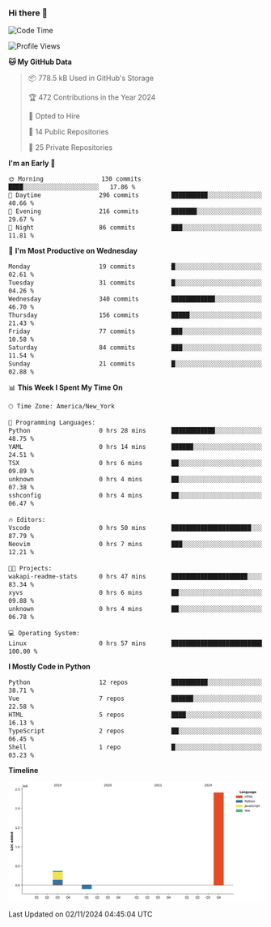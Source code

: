 ### Hi there 👋

<!--
**xyvs/xyvs** is a ✨ _special_ ✨ repository because its `README.md` (this file) appears on your GitHub profile.

Here are some ideas to get you started:

- 🔭 I’m currently working on ...
- 🌱 I’m currently learning ...
- 👯 I’m looking to collaborate on ...
- 🤔 I’m looking for help with ...
- 💬 Ask me about ...
- 📫 How to reach me: ...
- 😄 Pronouns: ...
- ⚡ Fun fact: ...
-->

<!--START_SECTION:waka-->
![Code Time](http://img.shields.io/badge/Code%20Time-0%20hrs%2057%20mins-blue)

![Profile Views](http://img.shields.io/badge/Profile%20Views-0-blue)

**🐱 My GitHub Data** 

> 📦 778.5 kB Used in GitHub's Storage 
 > 
> 🏆 472 Contributions in the Year 2024
 > 
> 💼 Opted to Hire
 > 
> 📜 14 Public Repositories 
 > 
> 🔑 25 Private Repositories 
 > 
**I'm an Early 🐤** 

```text
🌞 Morning                130 commits         ████░░░░░░░░░░░░░░░░░░░░░   17.86 % 
🌆 Daytime                296 commits         ██████████░░░░░░░░░░░░░░░   40.66 % 
🌃 Evening                216 commits         ███████░░░░░░░░░░░░░░░░░░   29.67 % 
🌙 Night                  86 commits          ███░░░░░░░░░░░░░░░░░░░░░░   11.81 % 
```
📅 **I'm Most Productive on Wednesday** 

```text
Monday                   19 commits          █░░░░░░░░░░░░░░░░░░░░░░░░   02.61 % 
Tuesday                  31 commits          █░░░░░░░░░░░░░░░░░░░░░░░░   04.26 % 
Wednesday                340 commits         ████████████░░░░░░░░░░░░░   46.70 % 
Thursday                 156 commits         █████░░░░░░░░░░░░░░░░░░░░   21.43 % 
Friday                   77 commits          ███░░░░░░░░░░░░░░░░░░░░░░   10.58 % 
Saturday                 84 commits          ███░░░░░░░░░░░░░░░░░░░░░░   11.54 % 
Sunday                   21 commits          █░░░░░░░░░░░░░░░░░░░░░░░░   02.88 % 
```


📊 **This Week I Spent My Time On** 

```text
🕑︎ Time Zone: America/New_York

💬 Programming Languages: 
Python                   0 hrs 28 mins       ████████████░░░░░░░░░░░░░   48.75 % 
YAML                     0 hrs 14 mins       ██████░░░░░░░░░░░░░░░░░░░   24.51 % 
TSX                      0 hrs 6 mins        ██░░░░░░░░░░░░░░░░░░░░░░░   09.89 % 
unknown                  0 hrs 4 mins        ██░░░░░░░░░░░░░░░░░░░░░░░   07.38 % 
sshconfig                0 hrs 4 mins        ██░░░░░░░░░░░░░░░░░░░░░░░   06.47 % 

🔥 Editors: 
Vscode                   0 hrs 50 mins       ██████████████████████░░░   87.79 % 
Neovim                   0 hrs 7 mins        ███░░░░░░░░░░░░░░░░░░░░░░   12.21 % 

🐱‍💻 Projects: 
wakapi-readme-stats      0 hrs 47 mins       █████████████████████░░░░   83.34 % 
xyvs                     0 hrs 6 mins        ██░░░░░░░░░░░░░░░░░░░░░░░   09.88 % 
unknown                  0 hrs 4 mins        ██░░░░░░░░░░░░░░░░░░░░░░░   06.78 % 

💻 Operating System: 
Linux                    0 hrs 57 mins       █████████████████████████   100.00 % 
```

**I Mostly Code in Python** 

```text
Python                   12 repos            ██████████░░░░░░░░░░░░░░░   38.71 % 
Vue                      7 repos             ██████░░░░░░░░░░░░░░░░░░░   22.58 % 
HTML                     5 repos             ████░░░░░░░░░░░░░░░░░░░░░   16.13 % 
TypeScript               2 repos             ██░░░░░░░░░░░░░░░░░░░░░░░   06.45 % 
Shell                    1 repo              █░░░░░░░░░░░░░░░░░░░░░░░░   03.23 % 
```



**Timeline**

![Lines of Code chart](https://raw.githubusercontent.com/xyvs/xyvs/main/assets/bar_graph.png)


 Last Updated on 02/11/2024 04:45:04 UTC
<!--END_SECTION:waka-->

